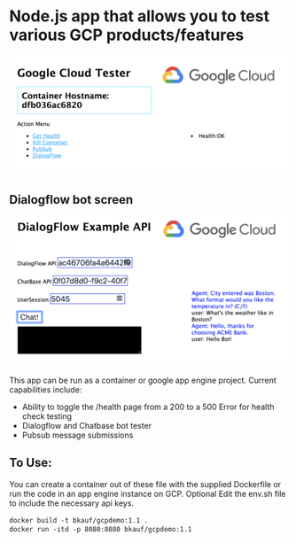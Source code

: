 
# Node.js app that allows you to test various GCP products/features

![gcpdemo](/gcpdemo-ss.png?raw=true "GCP Demo")

## Dialogflow bot screen 
![gcpdemo](/dialogflow-ss.png?raw=true "GCP Dialogflow")


This app can be run as a container or google app engine project. Current capabilities include:

* Ability to toggle the /health page from a 200 to a 500 Error for health check testing
* Dialogflow and Chatbase bot tester
* Pubsub message submissions

## To Use:

You can create a container out of these file with the supplied Dockerfile or run the code in an app engine instance on GCP.
Optional Edit the env.sh file to include the necessary api keys.

```
docker build -t bkauf/gcpdemo:1.1 .
docker run -itd -p 8080:8080 bkauf/gcpdemo:1.1
```
